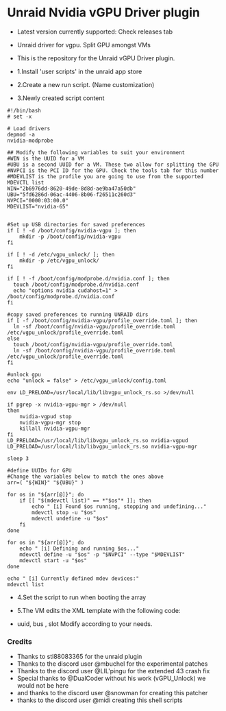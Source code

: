 # Unraid Nvidia vGPU Driver plugin

- Latest version currently supported: Check releases tab

- Unraid driver for vgpu. Split GPU amongst VMs

- This is the repository for the Unraid vGPU Driver plugin.

- 1.Install 'user scripts' in the unraid app store
- 2.Create a new run script. (Name customization)
- 3.Newly created script content

```shell
#!/bin/bash
# set -x

# Load drivers 
depmod -a
nvidia-modprobe

## Modify the following variables to suit your environment
#WIN is the UUID for a VM
#UBU is a second UUID for a VM. These two allow for splitting the GPU
#NVPCI is the PCI ID for the GPU. Check the tools tab for this number
#MDEVLIST is the profile you are going to use from the supported MDEVCTL list
WIN="2b6976dd-8620-49de-8d8d-ae9ba47a50db"
UBU="5fd6286d-06ac-4406-8b06-f26511c260d3"
NVPCI="0000:03:00.0"
MDEVLIST="nvidia-65"


#Set up USB directories for saved preferences
if [ ! -d /boot/config/nvidia-vgpu ]; then
    mkdir -p /boot/config/nvidia-vgpu
fi

if [ ! -d /etc/vgpu_unlock/ ]; then
    mkdir -p /etc/vgpu_unlock/
fi

if [ ! -f /boot/config/modprobe.d/nvidia.conf ]; then
  touch /boot/config/modprobe.d/nvidia.conf
  echo "options nvidia cudahost=1" > /boot/config/modprobe.d/nvidia.conf
fi

#copy saved preferences to running UNRAID dirs
if [ -f /boot/config/nvidia-vgpu/profile_override.toml ]; then
  ln -sf /boot/config/nvidia-vgpu/profile_override.toml /etc/vgpu_unlock/profile_override.toml
else 
  touch /boot/config/nvidia-vgpu/profile_override.toml
  ln -sf /boot/config/nvidia-vgpu/profile_override.toml /etc/vgpu_unlock/profile_override.toml
fi

#unlock gpu 
echo "unlock = false" > /etc/vgpu_unlock/config.toml

env LD_PRELOAD=/usr/local/lib/libvgpu_unlock_rs.so >/dev/null

if pgrep -x nvidia-vgpu-mgr > /dev/null
then
    nvidia-vgpud stop
    nvidia-vgpu-mgr stop
    killall nvidia-vgpu-mgr
fi
LD_PRELOAD=/usr/local/lib/libvgpu_unlock_rs.so nvidia-vgpud 
LD_PRELOAD=/usr/local/lib/libvgpu_unlock_rs.so nvidia-vgpu-mgr

sleep 3

#define UUIDs for GPU
#Change the variables below to match the ones above
arr=( "${WIN}" "${UBU}" )

for os in "${arr[@]}"; do
    if [[ "$(mdevctl list)" == *"$os"* ]]; then
        echo " [i] Found $os running, stopping and undefining..."
        mdevctl stop -u "$os"
        mdevctl undefine -u "$os"
    fi
done

for os in "${arr[@]}"; do
    echo " [i] Defining and running $os..."
    mdevctl define -u "$os" -p "$NVPCI" --type "$MDEVLIST"
    mdevctl start -u "$os"
done

echo " [i] Currently defined mdev devices:"
mdevctl list
```

- 4.Set the script to run when booting the array
- 5.The VM edits the XML template with the following code:

    <hostdev mode='subsystem' type='mdev' managed='yes' model='vfio-pci' display='off' ramfb='off'>
      <source>
        <address uuid='2b6976dd-8620-49de-8d8d-ae9ba47a50db'/>
      </source>
      <address type='pci' domain='0x0000' bus='0x00' slot='0x08' function='0x0'/>
    </hostdev>

- uuid, bus , slot Modify according to your needs.


### Credits
- Thanks to stl88083365 for the unraid plugin
- Thanks to the discord user @mbuchel for the experimental patches
- Thanks to the discord user @LIL'pingu for the extended 43 crash fix
- Special thanks to @DualCoder without his work (vGPU_Unlock) we would not be here
- and thanks to the discord user @snowman for creating this patcher
- thanks to the discord user @midi creating this shell scripts
